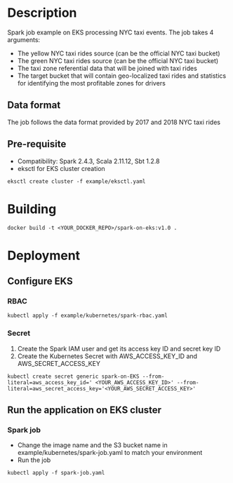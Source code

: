 
# Description

Spark job example on EKS processing NYC taxi events. The job takes 4 arguments:
* The yellow NYC taxi rides source (can be the official NYC taxi bucket)
* The green NYC taxi rides source (can be the official NYC taxi bucket)
* The taxi zone referential data that will be joined with taxi rides
* The target bucket that will contain geo-localized taxi rides and statistics for identifying the most profitable zones for drivers

## Data format

The job follows the data format provided by 2017 and 2018 NYC taxi rides

## Pre-requisite

* Compatibility: Spark 2.4.3, Scala 2.11.12, Sbt 1.2.8
* eksctl for EKS cluster creation

`eksctl create cluster -f example/eksctl.yaml`


# Building

`docker build -t <YOUR_DOCKER_REPO>/spark-on-eks:v1.0 .`


# Deployment

## Configure EKS

### RBAC

`kubectl apply -f example/kubernetes/spark-rbac.yaml`

### Secret

1. Create the Spark IAM user and get its access key ID and secret key ID
2. Create the Kubernetes Secret with AWS_ACCESS_KEY_ID and AWS_SECRET_ACCESS_KEY

`kubectl create secret generic spark-on-EKS --from-literal=aws_access_key_id=' <YOUR_AWS_ACCESS_KEY_ID>' --from-literal=aws_secret_access_key='<YOUR_AWS_SECRET_ACCESS_KEY>'`

## Run the application on EKS cluster

### Spark job

* Change the image name and the S3 bucket name in example/kubernetes/spark-job.yaml to match your environment
* Run the job

`kubectl apply -f spark-job.yaml`
